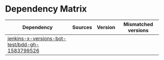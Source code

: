 # Dependency Matrix

Dependency | Sources | Version | Mismatched versions
---------- | ------- | ------- | -------------------
[jenkins-x-versions-bot-test/bdd-gh-1583799526](https://github.com/jenkins-x-versions-bot-test/bdd-gh-1583799526.git) |  | []() | 

